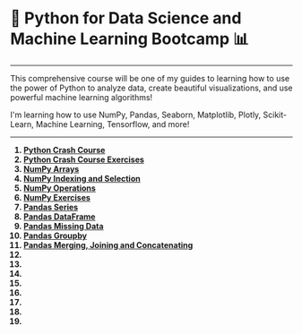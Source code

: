 # 🐍 Python for Data Science and Machine Learning Bootcamp 📊
***

This comprehensive course will be one of my guides to learning how to use the power of Python to analyze data, create beautiful visualizations, and use powerful machine learning algorithms!

I'm learning how to use NumPy, Pandas, Seaborn, Matplotlib, Plotly, Scikit-Learn, Machine Learning, Tensorflow, and more!

***

<b><ol>
  <li><a href="https://github.com/jmacedo91/Python-for-Data-Science-and-Machine-Learning-Bootcamp/blob/main/01-Python-Crash-Course/01-Python%20Crash%20Course.ipynb">Python Crash Course</a></li>
  <li><a href="https://github.com/jmacedo91/Python-for-Data-Science-and-Machine-Learning-Bootcamp/blob/main/01-Python-Crash-Course/02-Python%20Crash%20Course%20Exercises.ipynb">Python Crash Course Exercises</a></li>
  <li><a href="https://github.com/jmacedo91/Python-for-Data-Science-and-Machine-Learning-Bootcamp/blob/main/02-Python-for-Data-Analysis-NumPy/01-NumPy%20Arrays.ipynb">NumPy Arrays</a></li>
  <li><a href="https://github.com/jmacedo91/Python-for-Data-Science-and-Machine-Learning-Bootcamp/blob/main/02-Python-for-Data-Analysis-NumPy/02-Numpy%20Indexing%20and%20Selection.ipynb">NumPy Indexing and Selection</a></li>
  <li><a href="https://github.com/jmacedo91/Python-for-Data-Science-and-Machine-Learning-Bootcamp/blob/main/02-Python-for-Data-Analysis-NumPy/03-Numpy%20Operations.ipynb">NumPy Operations</a></li>
  <li><a href="https://github.com/jmacedo91/Python-for-Data-Science-and-Machine-Learning-Bootcamp/blob/main/02-Python-for-Data-Analysis-NumPy/04-Numpy%20Exercises.ipynb">NumPy Exercises</a></li>
  <li><a href="https://github.com/jmacedo91/Python-for-Data-Science-and-Machine-Learning-Bootcamp/blob/main/03-Python-for-Data-Analysis-Pandas/02-Series.ipynb">Pandas Series</a></li>
  <li><a href="https://github.com/jmacedo91/Python-for-Data-Science-and-Machine-Learning-Bootcamp/blob/main/03-Python-for-Data-Analysis-Pandas/03-DataFrames.ipynb">Pandas DataFrame</a></li>
  <li><a href="https://github.com/jmacedo91/Python-for-Data-Science-and-Machine-Learning-Bootcamp/blob/main/03-Python-for-Data-Analysis-Pandas/04-Missing%20Data.ipynb">Pandas Missing Data</a></li>
  <li><a href="https://github.com/jmacedo91/Python-for-Data-Science-and-Machine-Learning-Bootcamp/blob/main/03-Python-for-Data-Analysis-Pandas/05-Groupby.ipynb">Pandas Groupby</a></li>
  <li><a href="https://github.com/jmacedo91/Python-for-Data-Science-and-Machine-Learning-Bootcamp/blob/main/03-Python-for-Data-Analysis-Pandas/06-Merging%2C%20Joining%2C%20and%20Concatenating.ipynb">Pandas Merging, Joining and Concatenating</a></li>
  <li></li>
  <li></li>
  <li></li>
  <li></li>
  <li></li>
  <li></li>
  <li></li>
  <li></li>
</ol></b>

